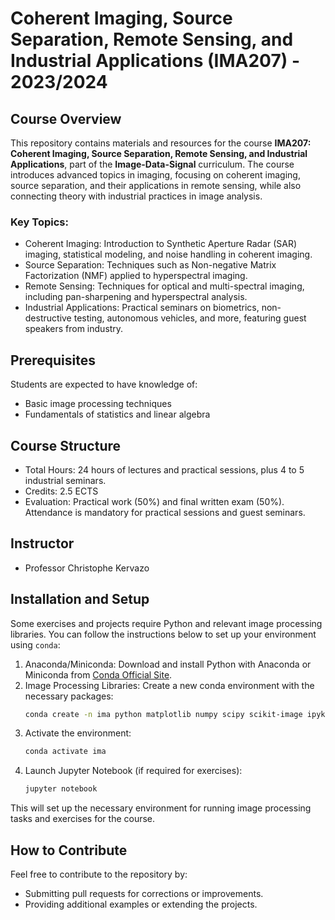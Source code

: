 # Coherent Imaging, Source Separation, Remote Sensing, and Industrial Applications (IMA207) - 2023/2024

## Course Overview

This repository contains materials and resources for the course **IMA207: Coherent Imaging, Source Separation, Remote Sensing, and Industrial Applications**, part of the **Image-Data-Signal** curriculum. The course introduces advanced topics in imaging, focusing on coherent imaging, source separation, and their applications in remote sensing, while also connecting theory with industrial practices in image analysis.

### Key Topics:
- Coherent Imaging: Introduction to Synthetic Aperture Radar (SAR) imaging, statistical modeling, and noise handling in coherent imaging.
- Source Separation: Techniques such as Non-negative Matrix Factorization (NMF) applied to hyperspectral imaging.
- Remote Sensing: Techniques for optical and multi-spectral imaging, including pan-sharpening and hyperspectral analysis.
- Industrial Applications: Practical seminars on biometrics, non-destructive testing, autonomous vehicles, and more, featuring guest speakers from industry.

## Prerequisites

Students are expected to have knowledge of:
- Basic image processing techniques
- Fundamentals of statistics and linear algebra

## Course Structure

- Total Hours: 24 hours of lectures and practical sessions, plus 4 to 5 industrial seminars.
- Credits: 2.5 ECTS
- Evaluation: Practical work (50%) and final written exam (50%). Attendance is mandatory for practical sessions and guest seminars.

## Instructor

- Professor Christophe Kervazo

## Installation and Setup

Some exercises and projects require Python and relevant image processing libraries. You can follow the instructions below to set up your environment using `conda`:

1. Anaconda/Miniconda: Download and install Python with Anaconda or Miniconda from [Conda Official Site](https://docs.conda.io/en/latest/).
2. Image Processing Libraries: Create a new conda environment with the necessary packages:
   ```bash
   conda create -n ima python matplotlib numpy scipy scikit-image ipykernel pandas scikit-learn jupyter tqdm bokeh opencv munkres
   ```
3. Activate the environment:
   ```bash
   conda activate ima
   ```
4. Launch Jupyter Notebook (if required for exercises):
   ```bash
   jupyter notebook
   ```

This will set up the necessary environment for running image processing tasks and exercises for the course.

## How to Contribute

Feel free to contribute to the repository by:
- Submitting pull requests for corrections or improvements.
- Providing additional examples or extending the projects.
